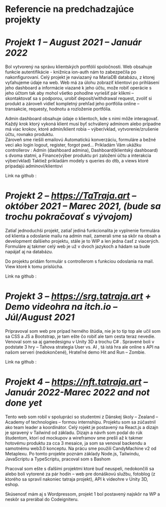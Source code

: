 # Referencie na predchadzajúce projekty

# *Projekt 1 – August 2021 – Január 2022*

Bol vytvorený na správu klientských portfólií spoločnosti.
Web obsahuje funkcie autentifikácie - knižnica ion-auth nám to zabezpečila po nakonfigurovaní.
Celý projekt je naviazaný na MariaDB databázu, z ktorej vyťahujeme údaje na web. 
Web má za úlohu zobraziť klientovi po prihlásení jeho dashboard a informácie viazané k jeho účtu, može robiť operácie s jeho účtom tak aby mohol všetko pohodlne vyriešiť pár klikmi – skontaktovať sa s podporou, urobiť deposit/withdrawal request, zvoliť si produkt a zároveň vidieť kompletný prehľad jeho portfólia online – transakcie, requesty, hodnotu a rozloženie portfólia.

Admin dashboard obsahuje údaje o klientoch, kde s nimi môže interagovať. Každý krok ktorý vykoná klient musí byť schválený adminom alebo prípadne má viac krokov, ktoré admin/klient robia – výber/vklad, vytvorenie/zrušenie účtu, rovnako produktu.  
Zároveň sme riešili emailovú Automatickú konverzáciu, formuláre a bežné veci ako login logout, register, forgot pwd... 
Prikladám Vám ukážku controllerov : Admin (dashboard admina), Dashboard(klientský dashboard) s dvoma statmi, a Finance(výber produktu pri založení účtu a interakcia výber/vklad)
Taktiež prikladám modely s queries do dtb, a views ktoré pripadajú adminovi/klientovi

Link na github : 

# *Projekt 2 – https://TaTraja.art – október 2021 – Marec 2021, (bude sa trochu pokračovať s vývojom)*

Zatiaľ jednoduchši projekt, zatiaľ jediná funkcionalita je vyplnenie formulára od klienta a odoslanie mailu na admin mail, zamerali sme sa skôr na obsah a development dalšieho projektu, stále je to WIP a len jedna časť z viacerých.
Formuláre aj takmer celý web je už v dvoch jazykoch a hádam sa bude napájať aj na databázu.

Do projektu pridám formulár s controllerom s funkciou odoslania na mail. View ktoré k tomu prislúcha. 

Link na github :

# *Projekt 3 – https://srg.tatraja.art + Demo videohra na itch.io – Júl/August 2021*

Pripravoval som web pre prípad herného štúdia, nie je to tip top ale učil som sa CSS a JS a Bootstrap, je tam ešte čo robiť ale tam cesta teraz nevedie.
Venoval som sa aj gamedesignu v Unity 3D a trochu C# .
Spravené boli v podstate 3 hry – Tahova strategia User vs. AI , tá istá hra ale online s API na našom serveri (nedokončené), Hrateľné demo Hit and Run – Zombie.


Link na github : 


# *Projekt 4 – https://nft.tatraja.art – Január 2022-Marec 2022 and not done yet*

Tento web som robil v spolupráci so studentmi z Dánskej školy – Zealand – Academy of technologies – formou internshipu. 
Projektu som sa zúčastnil ako team leader a koordinátor. Celý rojekt je postavený na React.js a dizajn je spravený v Tailwind od základu. Dizajn a návrh som podal do rúk študentom, ktorí od mockupov a wireframov sme prešli až k takmer hotovému produktu za cca 3 mesaice, ja som sa venoval backendu a samotnému web3.0 konceptu. Na prácu sme použili CandyMachine v2 od Metaplexu. Po tomto projekte poznám základy Node.js, Tailwindu, JavaScriptu a TypeScriptu, pracoval som s Bashom

Pracoval som ešte s ďalšími projektmi ktoré buď neuspeli, nedokončili sa alebo boli vytorené za pár hodín 
– web pre donáškovú službu, fotoblog (z ktorého sa spravil nakoniec tatraja projekt), API k videohre v Unity 3D, eshop. 

Skúsenosť mám aj s Wordpressom, projekt 1 bol postavený najskôr na WP a neskôr sa prerábal do Codeigniteru.

